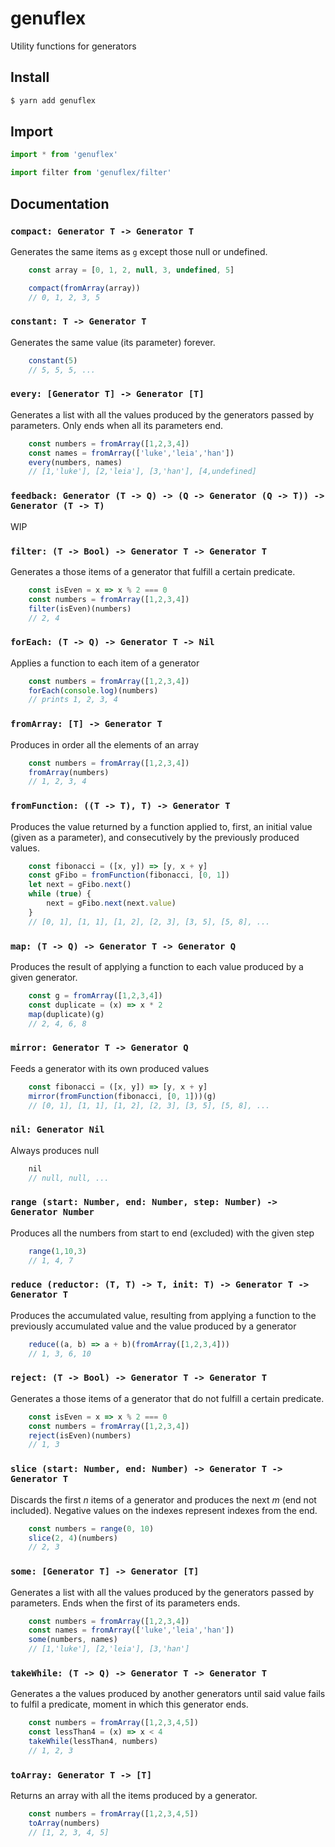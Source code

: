 # genuflex
Utility functions for generators

## Install

```bash
$ yarn add genuflex
```

## Import

```javascript
import * from 'genuflex'
```

```javascript
import filter from 'genuflex/filter'
```

## Documentation

### `compact: Generator T -> Generator T`

Generates the same items as `g` except those null or undefined.

```javascript
	const array = [0, 1, 2, null, 3, undefined, 5]

	compact(fromArray(array))
	// 0, 1, 2, 3, 5
```

### `constant: T -> Generator T`

Generates the same value (its parameter) forever.

```javascript
	constant(5)
	// 5, 5, 5, ...
```

### `every: [Generator T] -> Generator [T]`

Generates a list with all the values produced by the generators passed by parameters.
Only ends when all its parameters end.

```javascript
	const numbers = fromArray([1,2,3,4])
	const names = fromArray(['luke','leia','han'])
	every(numbers, names)
	// [1,'luke'], [2,'leia'], [3,'han'], [4,undefined]
```

### `feedback: Generator (T -> Q) -> (Q -> Generator (Q -> T)) -> Generator (T -> T)`

WIP

### `filter: (T -> Bool) -> Generator T -> Generator T`

Generates a those items of a generator that fulfill a certain predicate.

```javascript
	const isEven = x => x % 2 === 0
	const numbers = fromArray([1,2,3,4])
	filter(isEven)(numbers)
	// 2, 4
```

### `forEach: (T -> Q) -> Generator T -> Nil`

Applies a function to each item of a generator

```javascript
	const numbers = fromArray([1,2,3,4])
	forEach(console.log)(numbers)
	// prints 1, 2, 3, 4
```

### `fromArray: [T] -> Generator T`

Produces in order all the elements of an array

```javascript
	const numbers = fromArray([1,2,3,4])
	fromArray(numbers)
	// 1, 2, 3, 4
```

### `fromFunction: ((T -> T), T) -> Generator T`

Produces the value returned by a function applied to, first, an initial value (given as a parameter), and consecutively by the previously produced values.

```javascript
	const fibonacci = ([x, y]) => [y, x + y]
	const gFibo = fromFunction(fibonacci, [0, 1])
	let next = gFibo.next()
	while (true) {
		next = gFibo.next(next.value)
	}
	// [0, 1], [1, 1], [1, 2], [2, 3], [3, 5], [5, 8], ...
```

### `map: (T -> Q) -> Generator T -> Generator Q`

Produces the result of applying a function to each value produced by a given generator.

```javascript
	const g = fromArray([1,2,3,4])
	const duplicate = (x) => x * 2
	map(duplicate)(g)
	// 2, 4, 6, 8
```

### `mirror: Generator T -> Generator Q`

Feeds a generator with its own produced values

```javascript
	const fibonacci = ([x, y]) => [y, x + y]
	mirror(fromFunction(fibonacci, [0, 1]))(g)
	// [0, 1], [1, 1], [1, 2], [2, 3], [3, 5], [5, 8], ...
```

### `nil: Generator Nil`

Always produces null

```javascript
	nil
	// null, null, ...
```

### `range (start: Number, end: Number, step: Number) -> Generator Number`

Produces all the numbers from start to end (excluded) with the given step

```javascript
	range(1,10,3)
	// 1, 4, 7
```

### `reduce (reductor: (T, T) -> T, init: T) -> Generator T -> Generator T`

Produces the accumulated value, resulting from applying a function to the previously accumulated value and the value produced by a generator

```javascript
	reduce((a, b) => a + b)(fromArray([1,2,3,4]))
	// 1, 3, 6, 10
```

### `reject: (T -> Bool) -> Generator T -> Generator T`

Generates a those items of a generator that do not fulfill a certain predicate.

```javascript
	const isEven = x => x % 2 === 0
	const numbers = fromArray([1,2,3,4])
	reject(isEven)(numbers)
	// 1, 3
```

### `slice (start: Number, end: Number) -> Generator T -> Generator T`

Discards the first _n_ items of a generator and produces the next _m_ (end not included). Negative values on the indexes represent indexes from the end.

```javascript
	const numbers = range(0, 10)
	slice(2, 4)(numbers)
	// 2, 3
```

### `some: [Generator T] -> Generator [T]`

Generates a list with all the values produced by the generators passed by parameters.
Ends when the first of its parameters ends.

```javascript
	const numbers = fromArray([1,2,3,4])
	const names = fromArray(['luke','leia','han'])
	some(numbers, names)
	// [1,'luke'], [2,'leia'], [3,'han']
```

### `takeWhile: (T -> Q) -> Generator T -> Generator T`

Generates a the values produced by another generators until said value fails to fulfil a predicate, moment in which this generator ends.

```javascript
	const numbers = fromArray([1,2,3,4,5])
	const lessThan4 = (x) => x < 4
	takeWhile(lessThan4, numbers)
	// 1, 2, 3
```

### `toArray: Generator T -> [T]`

Returns an array with all the items produced by a generator.

```javascript
	const numbers = fromArray([1,2,3,4,5])
	toArray(numbers)
	// [1, 2, 3, 4, 5]
```